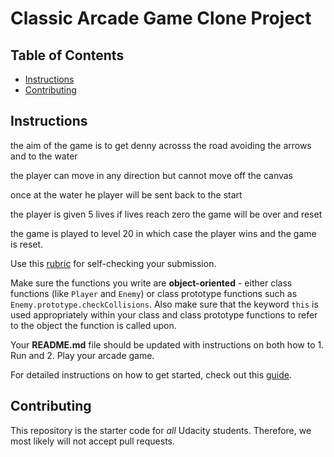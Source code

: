 # Classic Arcade Game Clone Project

## Table of Contents

- [Instructions](#instructions)
- [Contributing](#contributing)

## Instructions

the aim of the game is to get denny acrosss the road avoiding the arrows and to the water

the player can move in any direction but cannot move off the canvas 

once at the water he player will be sent back to the start 

the player is given 5 lives if lives reach zero the game will be over and reset

the game is played to level 20 in which case the player wins and the game is reset.


Use this [rubric](https://review.udacity.com/#!/rubrics/15/view) for self-checking your submission.

Make sure the functions you write are **object-oriented** - either class functions (like `Player` and `Enemy`) or class prototype functions such as `Enemy.prototype.checkCollisions`. Also make sure that the keyword `this` is used appropriately within your class and class prototype functions to refer to the object the function is called upon.

Your **README.md** file should be updated with instructions on both how to 1. Run and 2. Play your arcade game.

For detailed instructions on how to get started, check out this [guide](https://docs.google.com/document/d/1v01aScPjSWCCWQLIpFqvg3-vXLH2e8_SZQKC8jNO0Dc/pub?embedded=true).

## Contributing

This repository is the starter code for _all_ Udacity students. Therefore, we most likely will not accept pull requests.
